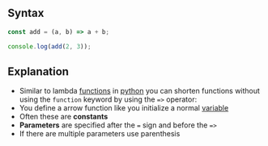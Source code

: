 ## Syntax

```javascript
const add = (a, b) => a + b; 

console.log(add(2, 3));
```

## Explanation

- Similar to lambda [functions](computer-science/docs/javascript/functions.md) in [python](contents-python.md) you can shorten functions without using the `function` keyword by using the `=>` operator:
- You define a arrow function like you initialize a normal [variable](computer-science/docs/javascript/variables.md)
- Often these are **constants**
- **Parameters** are specified after the `=` sign and before the `=>`
- If there are multiple parameters use parenthesis

